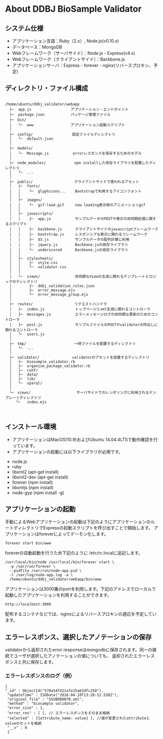 # About DDBJ BioSample Validator

## システム仕様

- アプリケーション言語：Ruby（2.x）, Node.js(v0.10.x)
- データベース：MongoDB
- Webフレームワーク（サーバサイド）：Node.js - Express(v4.x)
- Webフレームワーク（クライアントサイド）：Backbone.js
- アプリケーションサーバ：Express - forever - nginx(リバースプロキシ、予定)

## ディレクトリ・ファイル構成


```

/home/ubuntu/ddbj_validator/webapp
  ├─  app.js                  アプリケーション・エンドポイント
  ├─  package.json            パッケージ管理ファイル
  ├─　bin/
  │   └─  www                 アプリケーション起動スクリプト
  │ 
  ├─　config/                  設定ファイルディレクトリ
  │   └─  default.json      
  │ 
  ├─　models/   
  │   └─  Message.js           errorレスポンスを保存するためのモデル
  │ 
  ├─　node_modules/             npm installした依存ライブラリを配置したディレクトリ         
  │   └─  ...          
  │ 
  ├─　public/                   クライアントサイドで使われるアセット         
  │   ├─  fonts/   
  │   │    └─  glyphicons...    Bootstrapで利用するアイコンフォント
  │   │ 
  │   ├─  images/   
  │   │    └─  gif-load.gif     now loading表示時のアニメーションgif
  │   │ 
  │   ├─  javascripts/          
  │   │    ├─  app.js           サンプルデータのPOSTや表示の非同期処理に関するスクリプト
  │   │    ├─  backbone.js      クライアントサイドのjavascriptフレームワーク
  │   │    ├─  bootstrap.js     レスポンシブな表示に関わるフレームワーク
  │   │    ├─  d3.js            サンプルデータの配列計算に利用
  │   │    ├─  jquery.js        Backbone.jsの依存ライブラリ
  │   │    └─  underscored      Backbone.jsの依存ライブラリ
  │   │
  │   ├─  stylesheets/
  │   │    ├─  style.css
  │   │    └─  validator.css
  │   │ 
  │   └─  views/                非同期なViewの生成に関わるテンプレートとロジックのディレクトリ
  │        ├─  ddbj_validation_rules.json
  │        ├─  error_message.ejs
  │        └─  error_message_group.ejs
  │
  ├─　routes/                   リクエストハンドラ    
  │   ├─  index.js              トップページとxml生成に関わるコントローラ
  │   ├─  messages.js           エラーメッセージログの非同期な更新のためのコントローラ
  │   ├─  post.js               サンプルファイルのPOSTやvalidatorの呼出しに関わるコントローラ
  │   └─  users.js  
  │   
  ├─　tmp/                      一時ファイルを配置するディレクトリ
  │   └─  ... 
  │
  ├─　validator/               validatorのアセットを設置するディレクトリ
  │   ├─  biosample_validator.rb
  │   ├─  organism_package_validator.rb 
  │   ├─  conf/  
  │   ├─  data/
  │   ├─  lib/
  │   └─  sparql/ 
  │
  └─　views/                     サーバサイドでのレンダリングに利用されるテンプレートディレクトリ
     └─   index.ejs             

     
```  


## インストール環境

* アプリケーションはMacOS(10.9)およびUbuntu 14.04.4LTSで動作確認を行っています。
* アプリケーションの起動には以下ライブラリが必用です。
 - node.js
 - ruby
 - libxml2 (apt-get install)
 - libxml2-dev (apt-get install)
 - forever (npm install)
 - libxmljs (npm install)
 - node-gyp (npm install -g)
 
 
## アプリケーションの起動

手動によるWebアプリケーションの起動は下記のようにアプリケーションのルートディレクトリでExpressの起動スクリプトを呼び出すことで開始します。
アプリケーションはforeverによってデーモン化します。

    forever start bin/www

foreverの自動起動を行うため下記のように /etc/rc.localに追記します。

```
/usr/local/bin/node /usr/local/bin/forever start \
  -p /var/run/forever \
  --pidfile /var/run/node-app.pid \
  -l /var/log/node-app.log -a \
  /home/ubuntu/ddbj_validator/webapp/bin/www
```


アプリケーションは3000番のportを利用します。下記のアドレスでローカルで起動したアプリケーションを利用することができます。

    http://localhost:3000    

配布するコンテナなどでは、nginxによるリバースプロキシの適応を予定しています。

## エラーレスポンス、選択したアノテーションの保存

validatorから返却されたerror responseはmongodbに保存されます。同一の接続でユーザが選択したアノテーションの値についても、
返却されたエラーレスポンスと共に保存します。

### エラーレスポンスのログ（例）

    { 
    "_id" : ObjectId("570a54f421afe15a63dfc250"),
     "updateTime" : ISODate("2016-04-10T13:28:12.538Z"),
     "original_file" : "SSUB000070.xml",
     "method" : "biosample validator",
     "error_size" : 1,
     "error_res" : [ ], // エラーレスポンスをそのまま格納
     "selected" : [{attribute_name: value} ], //値が変更されたattributeとvalueのセットを格納
     "__v" : 0 
     }




